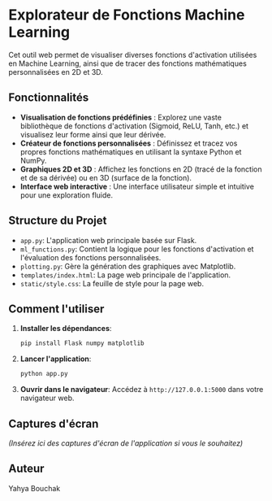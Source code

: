 # Explorateur de Fonctions Machine Learning

Cet outil web permet de visualiser diverses fonctions d'activation utilisées en Machine Learning, ainsi que de tracer des fonctions mathématiques personnalisées en 2D et 3D.

## Fonctionnalités

*   **Visualisation de fonctions prédéfinies** : Explorez une vaste bibliothèque de fonctions d'activation (Sigmoid, ReLU, Tanh, etc.) et visualisez leur forme ainsi que leur dérivée.
*   **Créateur de fonctions personnalisées** : Définissez et tracez vos propres fonctions mathématiques en utilisant la syntaxe Python et NumPy.
*   **Graphiques 2D et 3D** : Affichez les fonctions en 2D (tracé de la fonction et de sa dérivée) ou en 3D (surface de la fonction).
*   **Interface web interactive** : Une interface utilisateur simple et intuitive pour une exploration fluide.

## Structure du Projet

*   `app.py`: L'application web principale basée sur Flask.
*   `ml_functions.py`: Contient la logique pour les fonctions d'activation et l'évaluation des fonctions personnalisées.
*   `plotting.py`: Gère la génération des graphiques avec Matplotlib.
*   `templates/index.html`: La page web principale de l'application.
*   `static/style.css`: La feuille de style pour la page web.

## Comment l'utiliser

1.  **Installer les dépendances**:
    ```bash
    pip install Flask numpy matplotlib
    ```

2.  **Lancer l'application**:
    ```bash
    python app.py
    ```

3.  **Ouvrir dans le navigateur**:
    Accédez à `http://127.0.0.1:5000` dans votre navigateur web.

## Captures d'écran

*(Insérez ici des captures d'écran de l'application si vous le souhaitez)*

## Auteur

Yahya Bouchak
